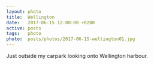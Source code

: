 ```yaml
---
layout: photo
title:  Wellington
date:   2017-06-15 12:00:00 +0200
active: posts
tags:   photo
photo:  posts/photos/2017-06-15-wellington01.jpg
---
```


Just outside my carpark looking onto Wellington harbour.
